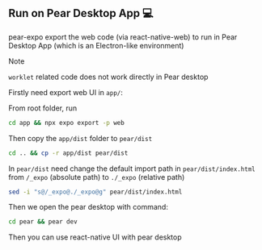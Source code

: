 ## Run on Pear Desktop App 💻

pear-expo export the web code (via react-native-web) to run in Pear Desktop App (which is an Electron-like environment)

> [!Note]
> `worklet` related code does not work directly in Pear desktop

Firstly need export web UI in `app/`:

From root folder, run

```sh
cd app && npx expo export -p web
```

Then copy the `app/dist` folder to `pear/dist`

```sh
cd .. && cp -r app/dist pear/dist
```

In `pear/dist` need change the default import path in `pear/dist/index.html` from `/_expo` (absolute path) to `./_expo` (relative path)

```sh
sed -i "s@/_expo@./_expo@g" pear/dist/index.html
```

Then we open the pear desktop with command:

```sh
cd pear && pear dev
```

Then you can use react-native UI with pear desktop
